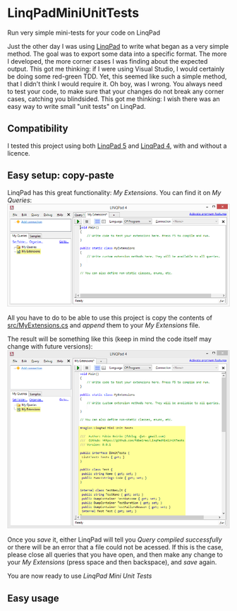 # LinqPadMiniUnitTests
Run very simple mini-tests for your code on LinqPad

Just the other day I was using [LinqPad](https://www.linqpad.net/) to write what began as a very simple method. The goal was to export some data into a specific format. The more I developed, the more corner cases I was finding about the expected output. This got me thinking: if I were using Visual Studio, I would certainly be doing some red-green TDD. Yet, this seemed like such a simple method, that I didn't think I would require it. Oh boy, was I wrong. You always need to test your code, to make sure that your changes do not break any corner cases, catching you blindsided. This got me thinking: I wish there was an easy way to write small "unit tests" on LinqPad. 

## Compatibility
I tested this project using both [LinqPad 5](https://www.linqpad.net/Download.aspx) and [LinqPad 4](https://www.linqpad.net/Download.aspx), with and without a licence.

## Easy setup: copy-paste
LinqPad has this great functionality: *My Extensions*. You can find it on *My Queries*:
![LinqPadMyExtensions](imgs/LinqPadMyExtensions.png)

All you have to do to be able to use this project is copy the contents of [src/MyExtensions.cs](src/MyExtensions.cs) and *append* them to your *My Extensions* file.

The result will be something like this (keep in mind the code itself may change with future versions):
![LinqPadMyExtensionsWithLinqPadMiniUnitTests](imgs/LinqPadMyExtensionsWithLinqPadMiniUnitTests.png)

Once you *save* it, either LinqPad will tell you *Query compiled successfully* or there will be an error that a file could not be acessed. If this is the case, please close all queries that you have open, and then make any change to your *My Extensions* (press space and then backspace), and *save* again.

You are now ready to use *LinqPad Mini Unit Tests*

## Easy usage
